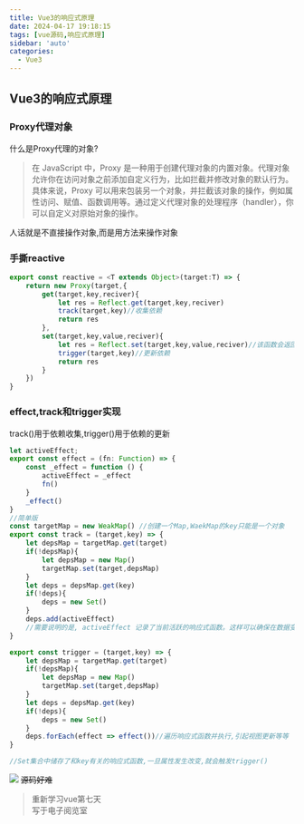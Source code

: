 ```yaml
---
title: Vue3的响应式原理
date: 2024-04-17 19:18:15
tags: [vue源码,响应式原理]
sidebar: 'auto'
categories:
  - Vue3
---
```

## Vue3的响应式原理

<!--more-->

### Proxy代理对象

什么是Proxy代理的对象?  

>在 JavaScript 中，Proxy 是一种用于创建代理对象的内置对象。代理对象允许你在访问对象之前添加自定义行为，比如拦截并修改对象的默认行为。  
>具体来说，Proxy 可以用来包装另一个对象，并拦截该对象的操作，例如属性访问、赋值、函数调用等。通过定义代理对象的处理程序（handler），你可以自定义对原始对象的操作。

人话就是不直接操作对象,而是用方法来操作对象

### 手撕reactive
```typescript
export const reactive = <T extends Object>(target:T) => {
    return new Proxy(target,{
        get(target,key,reciver){
            let res = Reflect.get(target,key,reciver)
            track(target,key)//收集依赖
            return res
        }, 
        set(target,key,value,reciver){
            let res = Reflect.set(target,key,value,reciver)//该函数会返回boolen值
            trigger(target,key)//更新依赖
            return res
        }
    })
}
```

### effect,track和trigger实现
track()用于依赖收集,trigger()用于依赖的更新  
```typescript
let activeEffect;
export const effect = (fn: Function) => {
    const _effect = function () {
        activeEffect = _effect
        fn()
    }
    _effect()
}
//简单版
const targetMap = new WeakMap() //创建一个Map,WaekMap的key只能是一个对象  
export const track = (target,key) => {
    let depsMap = targetMap.get(target)
    if(!depsMap){
        let depsMap = new Map()
        targetMap.set(target,depsMap)
    }
    let deps = depsMap.get(key)
    if(!deps){
        deps = new Set()
    }
    deps.add(activeEffect)
    //需要说明的是, activeEffect 记录了当前活跃的响应式函数。这样可以确保在数据变化时能够及时通知相关的响应式函数进行更新。
}

export const trigger = (target,key) => {
    let depsMap = targetMap.get(target)
    if(!depsMap){
        let depsMap = new Map()
        targetMap.set(target,depsMap)
    }
    let deps = depsMap.get(key)
    if(!deps){
        deps = new Set()
    }
    deps.forEach(effect => effect())//遍历响应式函数并执行,引起视图更新等等
}

//Set集合中储存了和key有关的响应式函数,一旦属性发生改变,就会触发trigger()

```

![](/assets/img/active.png)
~~源码好难~~

>重新学习vue第七天  
> 写于电子阅览室